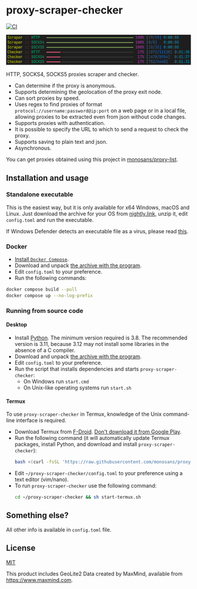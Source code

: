# proxy-scraper-checker

[![CI](https://github.com/monosans/proxy-scraper-checker/actions/workflows/ci.yml/badge.svg)](https://github.com/monosans/proxy-scraper-checker/actions/workflows/ci.yml)

![Screenshot](screenshot.png)

HTTP, SOCKS4, SOCKS5 proxies scraper and checker.

- Can determine if the proxy is anonymous.
- Supports determining the geolocation of the proxy exit node.
- Can sort proxies by speed.
- Uses regex to find proxies of format `protocol://username:password@ip:port` on a web page or in a local file, allowing proxies to be extracted even from json without code changes.
- Supports proxies with authentication.
- It is possible to specify the URL to which to send a request to check the proxy.
- Supports saving to plain text and json.
- Asynchronous.

You can get proxies obtained using this project in [monosans/proxy-list](https://github.com/monosans/proxy-list).

## Installation and usage

### Standalone executable

This is the easiest way, but it is only available for x64 Windows, macOS and Linux. Just download the archive for your OS from [nightly.link](https://nightly.link/monosans/proxy-scraper-checker/workflows/ci/main?preview), unzip it, edit `config.toml` and run the executable.

If Windows Defender detects an executable file as a virus, please read [this](https://github.com/Nuitka/Nuitka/issues/2495#issuecomment-1762836583).

### Docker

- [Install `Docker Compose`](https://docs.docker.com/compose/install/).
- Download and unpack [the archive with the program](https://github.com/monosans/proxy-scraper-checker/archive/refs/heads/main.zip).
- Edit `config.toml` to your preference.
- Run the following commands:
```bash
docker compose build --pull
docker compose up --no-log-prefix
```

### Running from source code

#### Desktop

- Install [Python](https://python.org/downloads). The minimum version required is 3.8. The recommended version is 3.11, because 3.12 may not install some libraries in the absence of a C compiler.
- Download and unpack [the archive with the program](https://github.com/monosans/proxy-scraper-checker/archive/refs/heads/main.zip).
- Edit `config.toml` to your preference.
- Run the script that installs dependencies and starts `proxy-scraper-checker`:
  - On Windows run `start.cmd`
  - On Unix-like operating systems run `start.sh`

#### Termux

To use `proxy-scraper-checker` in Termux, knowledge of the Unix command-line interface is required.

- Download Termux from [F-Droid](https://f-droid.org/en/packages/com.termux/). [Don't download it from Google Play](https://github.com/termux/termux-app#google-play-store-deprecated).
- Run the following command (it will automatically update Termux packages, install Python, and download and install `proxy-scraper-checker`):
  ```bash
  bash <(curl -fsSL 'https://raw.githubusercontent.com/monosans/proxy-scraper-checker/main/install-termux.sh')
  ```
- Edit `~/proxy-scraper-checker/config.toml` to your preference using a text editor (vim/nano).
- To run `proxy-scraper-checker` use the following command:
  ```bash
  cd ~/proxy-scraper-checker && sh start-termux.sh
  ```

## Something else?

All other info is available in `config.toml` file.

## License

[MIT](LICENSE)

This product includes GeoLite2 Data created by MaxMind, available from <https://www.maxmind.com>.
